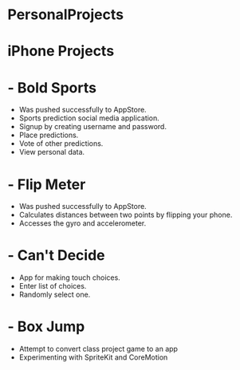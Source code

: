 # PersonalProjects

# iPhone Projects
# - Bold Sports
   - Was pushed successfully to AppStore.
   - Sports prediction social media application.
   - Signup by creating username and password.
   - Place predictions.
   - Vote of other predictions.
   - View personal data.
# - Flip Meter
   - Was pushed successfully to AppStore.
   - Calculates distances between two points by flipping your phone.
   - Accesses the gyro and accelerometer.
# - Can't Decide
   - App for making touch choices.
   - Enter list of choices.
   - Randomly select one.
# - Box Jump
   - Attempt to convert class project game to an app
   - Experimenting with SpriteKit and CoreMotion
